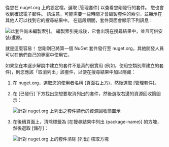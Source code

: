 從您在 nuget.org 上的設定檔，選取 [管理套件] 以查看您剛發行的套件。 您也會收到確認電子郵件。 請注意，可能需要一些時間才會編製套件的索引，並顯示在其他人可以找到它的搜尋結果中。 在這段期間，套件頁面會顯示下列訊息：

![此套件尚未編製索引。 編製索引完成後，它會出現在搜尋結果中，並且可供安裝/還原。](../media/QS_Create-03-NotIndexed.png)

就是這麼容易！ 您剛剛已將第一個 NuGet 套件發行至 nuget.org，其他開發人員可以在他們自己的專案中使用它。

如果您在本逐步解說中建立的套件不是真的很實用 (例如，使用空類別庫建立的套件)，則您應該「取消列出」該套件，以便在搜尋結果中加以隱藏：

1. 在 nuget.org，選取您的使用者名稱 (頁面右上方)，然後選取 [管理套件]。

1. 在 [已發行] 下方找出您想要取消列出的套件，然後選取右邊的資源回收筒圖示：

    ![針對 nuget.org 上列出之套件顯示的資源回收筒圖示](../media/qs_create-vs-03-trash-can.png)

1. 在後續頁面上，清除標籤為 [在搜尋結果中列出 (package-name)] 的方塊，然後選取 [儲存]：

    ![針對 nuget.org 上的套件清除 [列出] 核取方塊](../media/qs_create-vs-04-unlist.png)